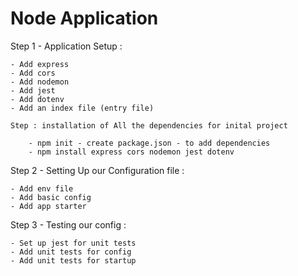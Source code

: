 # Node Application 

Step 1 - Application Setup :

    - Add express
    - Add cors 
    - Add nodemon
    - Add jest
    - Add dotenv 
    - Add an index file (entry file)
    
    Step : installation of All the dependencies for inital project

        - npm init - create package.json - to add dependencies
        - npm install express cors nodemon jest dotenv

Step 2 - Setting Up our Configuration file :

    - Add env file
    - Add basic config
    - Add app starter


Step 3 - Testing our config :

    - Set up jest for unit tests
    - Add unit tests for config
    - Add unit tests for startup